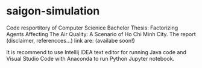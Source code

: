 # saigon-simulation
Code resportitory of Computer Scienice Bachelor Thesis: Factorizing Agents Affecting The Air Quality: A Scenario of Ho Chi Minh City. The report (disclaimer, referencces...) link are: (availabe soon!)

It is recommend to use Intellij IDEA text editor for running Java code and Visual Studio Code with Anaconda to run Python Jupyter notebook. 
